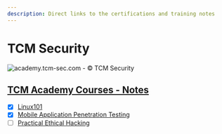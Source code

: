```yaml
---
description: Direct links to the certifications and training notes
---
```


# TCM Security

![academy.tcm-sec.com - © TCM Security](.gitbook/assets/tcmsecuritycovermid.png)

## [TCM Academy Courses - Notes](https://blog.syselement.com/tcm/)

- [x] [Linux101](https://blog.syselement.com/tcm/courses/linux-101)
- [x] [Mobile Application Penetration Testing](https://blog.syselement.com/tcm/courses/mapt)
- [ ] [Practical Ethical Hacking](https://blog.syselement.com/tcm/courses/peh)

